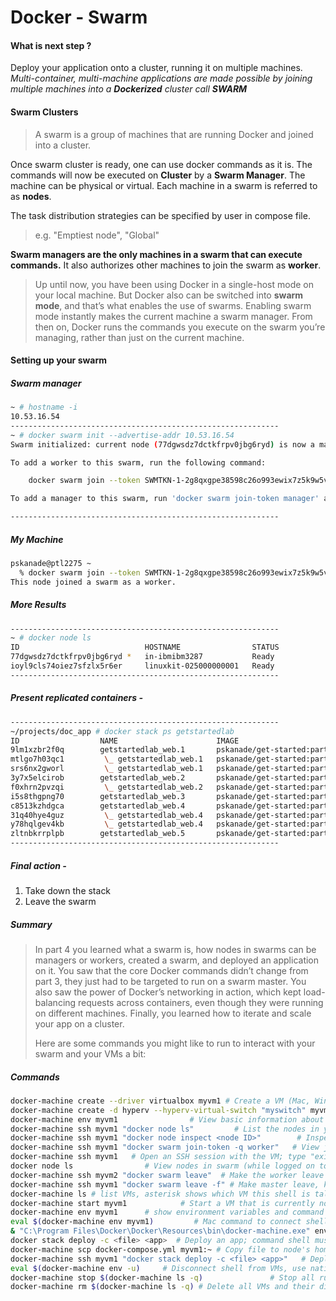 # Docker - Swarm

#### What is next step ?

Deploy your application onto a cluster, running it on multiple machines. *Multi-container, multi-machine applications are made possible by joining multiple machines into a **Dockerized** cluster call **SWARM***



#### Swarm Clusters 

> A swarm is a group of machines that are running Docker and joined into a cluster.

Once swarm cluster is ready, one can use docker commands as it is. The commands will now be executed on **Cluster** by a **Swarm Manager**. The machine can be physical or virtual. Each machine in a swarm is referred to as **nodes**.

The task distribution strategies can be specified by user in compose file.

> e.g. "Emptiest node", "Global"

**Swarm managers are the only machines in  a swarm that can execute commands.**  It also authorizes other machines to join the swarm as **worker**.

> Up until now, you have been using Docker in a single-host mode on your local machine. But Docker also can be switched into **swarm mode**, and that’s what enables the use of swarms. Enabling swarm mode instantly makes the current machine a swarm manager. From then on, Docker runs the commands you execute on the swarm you’re managing, rather than just on the current machine. 



#### Setting up your swarm

##### Swarm manager

```bash
~ # hostname -i                                                                                                root@in-ibmibm3287
10.53.16.54
------------------------------------------------------------
~ # docker swarm init --advertise-addr 10.53.16.54                                                             root@in-ibmibm3287
Swarm initialized: current node (77dgwsdz7dctkfrpv0jbg6ryd) is now a manager.

To add a worker to this swarm, run the following command:

    docker swarm join --token SWMTKN-1-2g8qxgpe38598c26o993ewix7z5k9w5vj3a1u3vcgw2bd8jrk4-1olnf1egnsud97du2mw50xxzc 10.53.16.54:2377

To add a manager to this swarm, run 'docker swarm join-token manager' and follow the instructions.

------------------------------------------------------------
```



##### My Machine

````bash
pskanade@ptl2275 ~
  % docker swarm join --token SWMTKN-1-2g8qxgpe38598c26o993ewix7z5k9w5vj3a1u3vcgw2bd8jrk4-1olnf1egnsud97du2mw50xxzc 10.53.16.54:2377
This node joined a swarm as a worker.
````



##### More Results

```bash
------------------------------------------------------------
~ # docker node ls                                                                                             root@in-ibmibm3287
ID                            HOSTNAME                STATUS              AVAILABILITY        MANAGER STATUS      ENGINE VERSION
77dgwsdz7dctkfrpv0jbg6ryd *   in-ibmibm3287           Ready               Active              Leader              18.06.1-ce
ioyl9cls74oiez7sfzlx5r6er     linuxkit-025000000001   Ready               Active                                  18.06.0-ce
------------------------------------------------------------
```



##### Present replicated containers - 

```bash
------------------------------------------------------------
~/projects/doc_app # docker stack ps getstartedlab                                                             root@in-ibmibm3287
ID                  NAME                      IMAGE                        NODE                    DESIRED STATE       CURRENT STATE            ERROR                              PORTS
9lm1xzbr2f0q        getstartedlab_web.1       pskanade/get-started:part2   in-ibmibm3287           Running             Running 2 minutes ago                                       
mtlgo7h03qc1         \_ getstartedlab_web.1   pskanade/get-started:part2   linuxkit-025000000001   Shutdown            Rejected 3 minutes ago   "No such image: pskanade/get-s…"   
srs6nx2gworl         \_ getstartedlab_web.1   pskanade/get-started:part2   linuxkit-025000000001   Shutdown            Rejected 3 minutes ago   "No such image: pskanade/get-s…"   
3y7x5elcirob        getstartedlab_web.2       pskanade/get-started:part2   in-ibmibm3287           Running             Running 3 minutes ago                                       
f0xhrn2pvzqi         \_ getstartedlab_web.2   pskanade/get-started:part2   linuxkit-025000000001   Shutdown            Rejected 3 minutes ago   "No such image: pskanade/get-s…"   
i5s8thgpng70        getstartedlab_web.3       pskanade/get-started:part2   in-ibmibm3287           Running             Running 3 minutes ago                                       
c8513kzhdgca        getstartedlab_web.4       pskanade/get-started:part2   in-ibmibm3287           Running             Running 2 minutes ago                                       
31q40hye4guz         \_ getstartedlab_web.4   pskanade/get-started:part2   linuxkit-025000000001   Shutdown            Rejected 3 minutes ago   "No such image: pskanade/get-s…"   
y78hqlgev4kb         \_ getstartedlab_web.4   pskanade/get-started:part2   linuxkit-025000000001   Shutdown            Rejected 3 minutes ago   "No such image: pskanade/get-s…"   
zltnbkrrplpb        getstartedlab_web.5       pskanade/get-started:part2   in-ibmibm3287           Running             Running 3 minutes ago                                       
------------------------------------------------------------
```



##### Final action - 

1. Take down the stack 
2. Leave the swarm

##### Summary

> In part 4 you learned what a swarm is, how nodes in swarms can be managers or workers, created a swarm, and deployed an application on it. You saw that the core Docker commands didn’t change from part 3, they just had to be targeted to run on a swarm master. You also saw the power of Docker’s networking in action, which kept load-balancing requests across containers, even though they were running on different machines. Finally, you learned how to iterate and scale your app on a cluster.
>
> Here are some commands you might like to run to interact with your swarm and your VMs a bit:



##### Commands

```bash
docker-machine create --driver virtualbox myvm1 # Create a VM (Mac, Win7, Linux)
docker-machine create -d hyperv --hyperv-virtual-switch "myswitch" myvm1 # Win10
docker-machine env myvm1                # View basic information about your node
docker-machine ssh myvm1 "docker node ls"         # List the nodes in your swarm
docker-machine ssh myvm1 "docker node inspect <node ID>"        # Inspect a node
docker-machine ssh myvm1 "docker swarm join-token -q worker"   # View join token
docker-machine ssh myvm1   # Open an SSH session with the VM; type "exit" to end
docker node ls                # View nodes in swarm (while logged on to manager)
docker-machine ssh myvm2 "docker swarm leave"  # Make the worker leave the swarm
docker-machine ssh myvm1 "docker swarm leave -f" # Make master leave, kill swarm
docker-machine ls # list VMs, asterisk shows which VM this shell is talking to
docker-machine start myvm1            # Start a VM that is currently not running
docker-machine env myvm1      # show environment variables and command for myvm1
eval $(docker-machine env myvm1)         # Mac command to connect shell to myvm1
& "C:\Program Files\Docker\Docker\Resources\bin\docker-machine.exe" env myvm1 | Invoke-Expression   # Windows command to connect shell to myvm1
docker stack deploy -c <file> <app>  # Deploy an app; command shell must be set to talk to manager (myvm1), uses local Compose file
docker-machine scp docker-compose.yml myvm1:~ # Copy file to node's home dir (only required if you use ssh to connect to manager and deploy the app)
docker-machine ssh myvm1 "docker stack deploy -c <file> <app>"   # Deploy an app using ssh (you must have first copied the Compose file to myvm1)
eval $(docker-machine env -u)     # Disconnect shell from VMs, use native docker
docker-machine stop $(docker-machine ls -q)               # Stop all running VMs
docker-machine rm $(docker-machine ls -q) # Delete all VMs and their disk images
```

